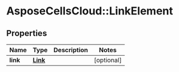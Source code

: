 # AsposeCellsCloud::LinkElement

## Properties
Name | Type | Description | Notes
------------ | ------------- | ------------- | -------------
**link** | [**Link**](Link.md) |  | [optional] 


